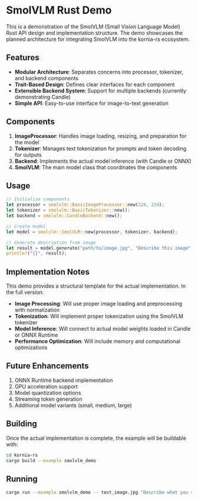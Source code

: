 # SmolVLM Rust Demo

This is a demonstration of the SmolVLM (Small Vision Language Model) Rust API design and implementation structure. The demo showcases the planned architecture for integrating SmolVLM into the kornia-rs ecosystem.

## Features

- **Modular Architecture**: Separates concerns into processor, tokenizer, and backend components
- **Trait-Based Design**: Defines clear interfaces for each component
- **Extensible Backend System**: Support for multiple backends (currently demonstrating Candle)
- **Simple API**: Easy-to-use interface for image-to-text generation

## Components

1. **ImageProcessor**: Handles image loading, resizing, and preparation for the model
2. **Tokenizer**: Manages text tokenization for prompts and token decoding for outputs
3. **Backend**: Implements the actual model inference (with Candle or ONNX)
4. **SmolVLM**: The main model class that coordinates the components

## Usage

```rust
// Initialize components
let processor = smolvlm::BasicImageProcessor::new(224, 224);
let tokenizer = smolvlm::BasicTokenizer::new();
let backend = smolvlm::CandleBackend::new();

// Create model
let model = smolvlm::SmolVLM::new(processor, tokenizer, backend);

// Generate description from image
let result = model.generate("path/to/image.jpg", "Describe this image", 100)?;
println!("{}", result);
```

## Implementation Notes

This demo provides a structural template for the actual implementation. In the full version:

- **Image Processing**: Will use proper image loading and preprocessing with normalization
- **Tokenization**: Will implement proper tokenization using the SmolVLM tokenizer
- **Model Inference**: Will connect to actual model weights loaded in Candle or ONNX Runtime
- **Performance Optimization**: Will include memory and computational optimizations

## Future Enhancements

1. ONNX Runtime backend implementation
2. GPU acceleration support
3. Model quantization options
4. Streaming token generation
5. Additional model variants (small, medium, large)

## Building

Once the actual implementation is complete, the example will be buildable with:

```bash
cd kornia-rs
cargo build --example smolvlm_demo
```

## Running

```bash
cargo run --example smolvlm_demo -- test_image.jpg "Describe what you see in this image"
```